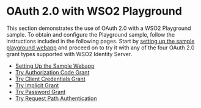 # OAuth 2.0 with WSO2 Playground

This section demonstrates the use of OAuth 2.0 with a WSO2 Playground
sample. To obtain and configure the Playground sample, follow the
instructions included in the following pages. Start by [setting up the
sample playground webapp](_Setting_Up_the_Sample_Webapp_) and proceed on
to try it with any of the four OAuth 2.0 grant types supported with WSO2
Identity Server.

-   [Setting Up the Sample Webapp](_Setting_Up_the_Sample_Webapp_)
-   [Try Authorization Code Grant](../../using-wso2-identity-server/try-authorization-code-grant)
-   [Try Client Credentials Grant](../../using-wso2-identity-server/try-client-credentials-grant)
-   [Try Implicit Grant](../../using-wso2-identity-server/try-implicit-grant)
-   [Try Password Grant](../../using-wso2-identity-server/try-password-grant)
-   [Try Request Path Authentication](_Try_Request_Path_Authentication_)
